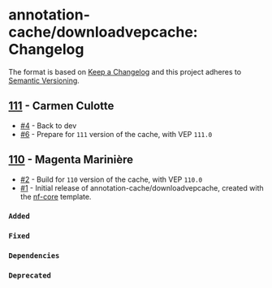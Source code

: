 # annotation-cache/downloadvepcache: Changelog

The format is based on [Keep a Changelog](https://keepachangelog.com/en/1.0.0/)
and this project adheres to [Semantic Versioning](https://semver.org/spec/v2.0.0.html).

## [111](https://github.com/annotation-cache/downloadvepcache/releases/tag/111) - Carmen Culotte

- [#4](https://github.com/annotation-cache/downloadvepcache/pull/4) - Back to dev
- [#6](https://github.com/annotation-cache/downloadvepcache/pull/6) - Prepare for `111` version of the cache, with VEP `111.0`

## [110](https://github.com/annotation-cache/downloadvepcache/releases/tag/110) - Magenta Marinière

- [#2](https://github.com/annotation-cache/downloadvepcache/pull/2) - Build for `110` version of the cache, with VEP `110.0`
- [#1](https://github.com/annotation-cache/downloadvepcache/pull/1) - Initial release of annotation-cache/downloadvepcache, created with the [nf-core](https://nf-co.re/) template.

### `Added`

### `Fixed`

### `Dependencies`

### `Deprecated`
